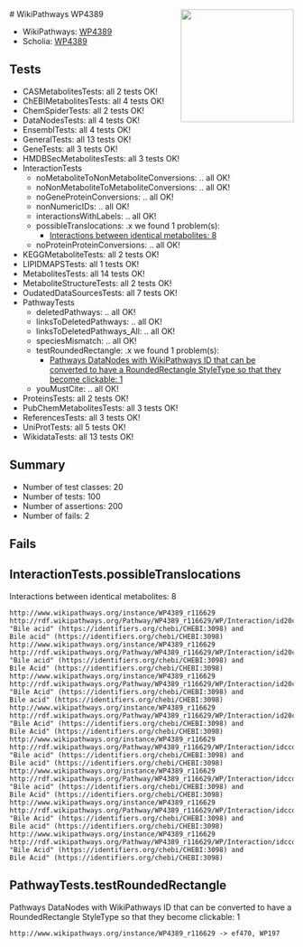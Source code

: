 <img style="float: right; width: 200px" src="https://upload.wikimedia.org/wikipedia/commons/thumb/8/83/Wplogo_with_text_500.png/640px-Wplogo_with_text_500.png" />
# WikiPathways WP4389

* WikiPathways: [WP4389](https://new.wikipathways.org/pathways/WP4389)
* Scholia: [WP4389](https://scholia.toolforge.org/wikipathways/WP4389)
## Tests
* CASMetabolitesTests: all 2 tests OK!
* ChEBIMetabolitesTests: all 4 tests OK!
* ChemSpiderTests: all 2 tests OK!
* DataNodesTests: all 4 tests OK!
* EnsemblTests: all 4 tests OK!
* GeneralTests: all 13 tests OK!
* GeneTests: all 3 tests OK!
* HMDBSecMetabolitesTests: all 3 tests OK!
* InteractionTests
    * noMetaboliteToNonMetaboliteConversions: .. all OK!
    * noNonMetaboliteToMetaboliteConversions: .. all OK!
    * noGeneProteinConversions: .. all OK!
    * nonNumericIDs: .. all OK!
    * interactionsWithLabels: .. all OK!
    * possibleTranslocations: .x we found 1 problem(s):
        * [Interactions between identical metabolites: 8](#d59038cb)
    * noProteinProteinConversions: .. all OK!
* KEGGMetaboliteTests: all 2 tests OK!
* LIPIDMAPSTests: all 1 tests OK!
* MetabolitesTests: all 14 tests OK!
* MetaboliteStructureTests: all 2 tests OK!
* OudatedDataSourcesTests: all 7 tests OK!
* PathwayTests
    * deletedPathways: .. all OK!
    * linksToDeletedPathways: .. all OK!
    * linksToDeletedPathways_All: .. all OK!
    * speciesMismatch: .. all OK!
    * testRoundedRectangle: .x we found 1 problem(s):
        * [Pathways DataNodes with WikiPathways ID that can be converted to have a RoundedRectangle StyleType so that they become clickable: 1](#9fbad3cb)
    * youMustCite: .. all OK!
* ProteinsTests: all 2 tests OK!
* PubChemMetabolitesTests: all 3 tests OK!
* ReferencesTests: all 3 tests OK!
* UniProtTests: all 5 tests OK!
* WikidataTests: all 13 tests OK!


## Summary

* Number of test classes: 20
* Number of tests: 100
* Number of assertions: 200
* Number of fails: 2

## Fails

<a name="d59038cb" />

## InteractionTests.possibleTranslocations

Interactions between identical metabolites: 8
```
http://www.wikipathways.org/instance/WP4389_r116629 http://rdf.wikipathways.org/Pathway/WP4389_r116629/WP/Interaction/id20c4881d "Bile acid" (https://identifiers.org/chebi/CHEBI:3098) and 
Bile acid" (https://identifiers.org/chebi/CHEBI:3098)
http://www.wikipathways.org/instance/WP4389_r116629 http://rdf.wikipathways.org/Pathway/WP4389_r116629/WP/Interaction/id20c4881d "Bile acid" (https://identifiers.org/chebi/CHEBI:3098) and 
Bile Acid" (https://identifiers.org/chebi/CHEBI:3098)
http://www.wikipathways.org/instance/WP4389_r116629 http://rdf.wikipathways.org/Pathway/WP4389_r116629/WP/Interaction/id20c4881d "Bile Acid" (https://identifiers.org/chebi/CHEBI:3098) and 
Bile acid" (https://identifiers.org/chebi/CHEBI:3098)
http://www.wikipathways.org/instance/WP4389_r116629 http://rdf.wikipathways.org/Pathway/WP4389_r116629/WP/Interaction/id20c4881d "Bile Acid" (https://identifiers.org/chebi/CHEBI:3098) and 
Bile Acid" (https://identifiers.org/chebi/CHEBI:3098)
http://www.wikipathways.org/instance/WP4389_r116629 http://rdf.wikipathways.org/Pathway/WP4389_r116629/WP/Interaction/idccdd9e2e "Bile acid" (https://identifiers.org/chebi/CHEBI:3098) and 
Bile acid" (https://identifiers.org/chebi/CHEBI:3098)
http://www.wikipathways.org/instance/WP4389_r116629 http://rdf.wikipathways.org/Pathway/WP4389_r116629/WP/Interaction/idccdd9e2e "Bile acid" (https://identifiers.org/chebi/CHEBI:3098) and 
Bile Acid" (https://identifiers.org/chebi/CHEBI:3098)
http://www.wikipathways.org/instance/WP4389_r116629 http://rdf.wikipathways.org/Pathway/WP4389_r116629/WP/Interaction/idccdd9e2e "Bile Acid" (https://identifiers.org/chebi/CHEBI:3098) and 
Bile acid" (https://identifiers.org/chebi/CHEBI:3098)
http://www.wikipathways.org/instance/WP4389_r116629 http://rdf.wikipathways.org/Pathway/WP4389_r116629/WP/Interaction/idccdd9e2e "Bile Acid" (https://identifiers.org/chebi/CHEBI:3098) and 
Bile Acid" (https://identifiers.org/chebi/CHEBI:3098)
```

<a name="9fbad3cb" />

## PathwayTests.testRoundedRectangle

Pathways DataNodes with WikiPathways ID that can be converted to have a RoundedRectangle StyleType so that they become clickable: 1
```
http://www.wikipathways.org/instance/WP4389_r116629 -> ef470, WP197
 ```

